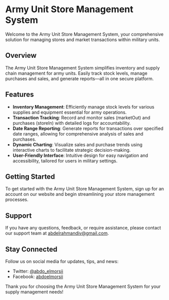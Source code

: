 # Army Unit Store Management System

Welcome to the Army Unit Store Management System, your comprehensive solution for managing stores and market transactions within military units.

## Overview

The Army Unit Store Management System simplifies inventory and supply chain management for army units. Easily track stock levels, manage purchases and sales, and generate reports—all in one secure platform.

## Features

-   **Inventory Management**: Efficiently manage stock levels for various supplies and equipment essential for army operations.
-   **Transaction Tracking**: Record and monitor sales (marketOut) and purchases (storeIn) with detailed logs for accountability.
-   **Date Range Reporting**: Generate reports for transactions over specified date ranges, allowing for comprehensive analysis of sales and purchases.
-   **Dynamic Charting**: Visualize sales and purchase trends using interactive charts to facilitate strategic decision-making.
-   **User-Friendly Interface**: Intuitive design for easy navigation and accessibility, tailored for users in military settings.

## Getting Started

To get started with the Army Unit Store Management System, sign up for an account on our website and begin streamlining your store management processes.

## Support

If you have any questions, feedback, or require assistance, please contact our support team at [abdelrahmandiv@gmail.com](mailto:abdelrahmandiv@gmail.com).

## Stay Connected

Follow us on social media for updates, tips, and news:

-   Twitter: [@abdo_elmorsii](https://twitter.com/abdo_elmorsii)
-   Facebook: [abdoelmorsii](https://www.facebook.com/abdoelmorsii)

Thank you for choosing the Army Unit Store Management System for your supply management needs!
